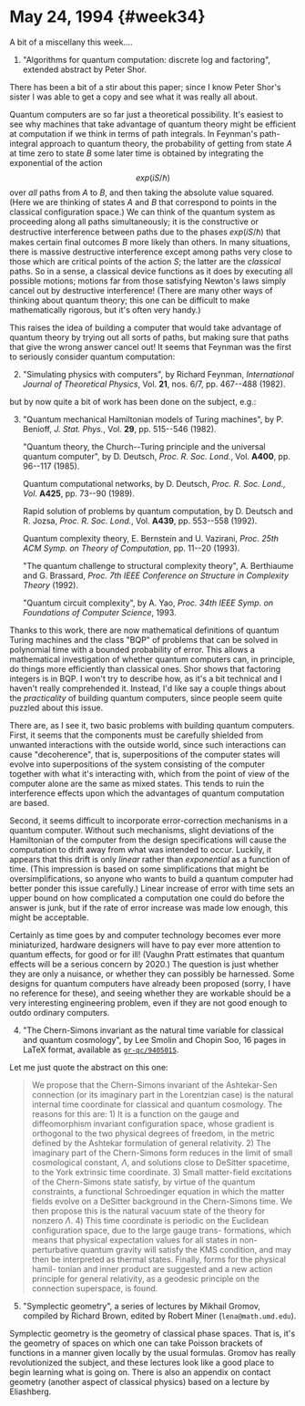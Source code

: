 # May 24, 1994 {#week34}

A bit of a miscellany this week....

1) "Algorithms for quantum computation: discrete log and factoring",
extended abstract by Peter Shor.

There has been a bit of a stir about this paper; since I know Peter
Shor's sister I was able to get a copy and see what it was really all
about.

Quantum computers are so far just a theoretical possibility. It's
easiest to see why machines that take advantage of quantum theory might
be efficient at computation if we think in terms of path integrals. In
Feynman's path-integral approach to quantum theory, the probability of
getting from state $A$ at time zero to state $B$ some later time is obtained
by integrating the exponential of the action
$$exp(iS/\hbar)$$
over *all* paths from $A$ to $B$, and then taking the absolute value
squared. (Here we are thinking of states $A$ and $B$ that correspond to
points in the classical configuration space.) We can think of the
quantum system as proceeding along all paths simultaneously; it is the
constructive or destructive interference between paths due to the phases
$exp(iS/\hbar)$ that makes certain final outcomes $B$ more likely than others.
In many situations, there is massive destructive interference except
among paths very close to those which are critical points of the action
$S$; the latter are the *classical* paths. So in a sense, a classical
device functions as it does by executing all possible motions; motions
far from those satisfying Newton's laws simply cancel out by
destructive interference! (There are many other ways of thinking about
quantum theory; this one can be difficult to make mathematically
rigorous, but it's often very handy.)

This raises the idea of building a computer that would take advantage of
quantum theory by trying out all sorts of paths, but making sure that
paths that give the wrong answer cancel out! It seems that Feynman was
the first to seriously consider quantum computation:

2) "Simulating physics with computers", by Richard Feynman, _International Journal of Theoretical Physics_, Vol. **21**, nos. 6/7, pp. 467--488 (1982).

but by now quite a bit of work has been done on the subject, e.g.:

3) "Quantum mechanical Hamiltonian models of Turing machines", by P.
Benioff, _J. Stat. Phys._, Vol. **29**, pp. 515--546 (1982).

    "Quantum theory, the Church--Turing principle and the universal quantum computer", by D. Deutsch, _Proc. R. Soc. Lond._, Vol. **A400**, pp. 96--117 (1985).

    Quantum computational networks, by D. Deutsch, _Proc. R. Soc. Lond., Vol_. **A425**, pp. 73--90 (1989).

    Rapid solution of problems by quantum computation, by D. Deutsch and R. Jozsa, _Proc. R. Soc. Lond._, Vol. **A439**, pp. 553--558 (1992).

    Quantum complexity theory, E. Bernstein and U. Vazirani, _Proc. 25th ACM Symp. on Theory of Computation_, pp. 11--20 (1993).

    "The quantum challenge to structural complexity theory", A. Berthiaume and G. Brassard, _Proc. 7th IEEE Conference on Structure in Complexity Theory_ (1992).

    "Quantum circuit complexity", by A. Yao, _Proc. 34th IEEE Symp. on Foundations of Computer Science_, 1993.

Thanks to this work, there are now mathematical definitions of quantum
Turing machines and the class "BQP" of problems that can be solved in
polynomial time with a bounded probability of error. This allows a
mathematical investigation of whether quantum computers can, in
principle, do things more efficiently than classical ones. Shor shows
that factoring integers is in BQP. I won't try to describe how, as
it's a bit technical and I haven't really comprehended it. Instead,
I'd like say a couple things about the *practicality* of building
quantum computers, since people seem quite puzzled about this issue.

There are, as I see it, two basic problems with building quantum
computers. First, it seems that the components must be carefully
shielded from unwanted interactions with the outside world, since such
interactions can cause "decoherence", that is, superpositions of the
computer states will evolve into superpositions of the system consisting
of the computer together with what it's interacting with, which from
the point of view of the computer alone are the same as mixed states.
This tends to ruin the interference effects upon which the advantages of
quantum computation are based.

Second, it seems difficult to incorporate error-correction mechanisms in
a quantum computer. Without such mechanisms, slight deviations of the
Hamiltonian of the computer from the design specifications will cause
the computation to drift away from what was intended to occur. Luckily,
it appears that this drift is only *linear* rather than *exponential* as
a function of time. (This impression is based on some simplifications
that might be oversimplifications, so anyone who wants to build a
quantum computer had better ponder this issue carefully.) Linear
increase of error with time sets an upper bound on how complicated a
computation one could do before the answer is junk, but if the rate of
error increase was made low enough, this might be acceptable.

Certainly as time goes by and computer technology becomes ever more
miniaturized, hardware designers will have to pay ever more attention to
quantum effects, for good or for ill! (Vaughn Pratt estimates that
quantum effects will be a serious concern by 2020.) The question is just
whether they are only a nuisance, or whether they can possibly be
harnessed. Some designs for quantum computers have already been proposed
(sorry, I have no reference for these), and seeing whether they are
workable should be a very interesting engineering problem, even if they
are not good enough to outdo ordinary computers.

4) "The Chern-Simons invariant as the natural time variable for classical and quantum cosmology", by Lee Smolin and Chopin Soo, 16 pages
in LaTeX format, available as [`gr-qc/9405015`](http://xxx.lanl.gov/abs/gr-qc/9405015).

Let me just quote the abstract on this one:

> We propose that the Chern-Simons invariant of the Ashtekar-Sen
> connection (or its imaginary part in the Lorentzian case) is the natural
> internal time coordinate for classical and quantum cosmology. The
> reasons for this are: 1) It is a function on the gauge and
> diffeomorphism invariant configuration space, whose gradient is
> orthogonal to the two physical degrees of freedom, in the metric defined
> by the Ashtekar formulation of general relativity.  2) The imaginary
> part of the Chern-Simons form reduces in the limit of small cosmological
> constant, $\Lambda$, and solutions close to DeSitter spacetime, to the York
> extrinsic time coordinate.  3) Small matter-field excitations of the
> Chern-Simons state satisfy, by virtue of the quantum constraints, a
> functional Schroedinger equation in which the matter fields evolve on a
> DeSitter background in the Chern-Simons time. We then propose this is
> the natural vacuum state of the theory for nonzero $\Lambda$. 4) This time
> coordinate is periodic on the Euclidean configuration space, due to the
> large gauge trans- formations, which means that physical expectation
> values for all states in non-perturbative quantum gravity will satisfy
> the KMS condition, and may then be interpreted as thermal states.
> Finally, forms for the physical hamil- tonian and inner product are
> suggested and a new action principle for general relativity, as a
> geodesic principle on the connection superspace, is found.

5) "Symplectic geometry", a series of lectures by Mikhail Gromov,
compiled by Richard Brown, edited by Robert Miner (`lena@math.umd.edu`).

Symplectic geometry is the geometry of classical phase spaces. That is,
it's the geometry of spaces on which one can take Poisson brackets of
functions in a manner given locally by the usual formulas. Gromov has
really revolutionized the subject, and these lectures look like a good
place to begin learning what is going on. There is also an appendix on
contact geometry (another aspect of classical physics) based on a
lecture by Eliashberg.

